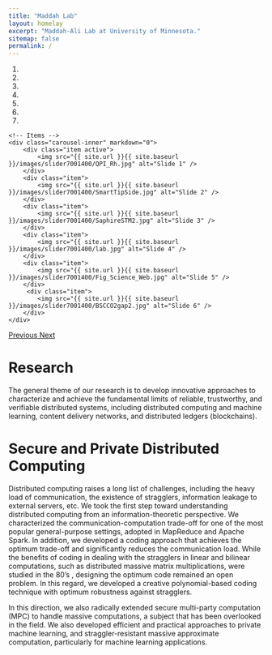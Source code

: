 ```yaml
---
title: "Maddah Lab"
layout: homelay
excerpt: "Maddah-Ali Lab at University of Minnesota."
sitemap: false
permalink: /
---
```



<div markdown="0" id="carousel" class="carousel slide" data-ride="carousel" data-interval="4000" data-pause="hover" >
    <!-- Menu -->
    <ol class="carousel-indicators">
        <li data-target="#carousel" data-slide-to="0" class="active"></li>
        <li data-target="#carousel" data-slide-to="1"></li>
        <li data-target="#carousel" data-slide-to="2"></li>
        <li data-target="#carousel" data-slide-to="3"></li>
        <li data-target="#carousel" data-slide-to="4"></li>
        <li data-target="#carousel" data-slide-to="5"></li>
        <li data-target="#carousel" data-slide-to="6"></li>
    </ol>

    <!-- Items -->
    <div class="carousel-inner" markdown="0">
        <div class="item active">
            <img src="{{ site.url }}{{ site.baseurl }}/images/slider7001400/QPI_Rh.jpg" alt="Slide 1" />
        </div>
        <div class="item">
            <img src="{{ site.url }}{{ site.baseurl }}/images/slider7001400/SmartTipSide.jpg" alt="Slide 2" />
        </div>
        <div class="item">
            <img src="{{ site.url }}{{ site.baseurl }}/images/slider7001400/SaphireSTM2.jpg" alt="Slide 3" />
        </div>
        <div class="item">
            <img src="{{ site.url }}{{ site.baseurl }}/images/slider7001400/lab.jpg" alt="Slide 4" />
        </div>
        <div class="item">
            <img src="{{ site.url }}{{ site.baseurl }}/images/slider7001400/Fig_Science_Web.jpg" alt="Slide 5" />
        </div>       
         <div class="item">
            <img src="{{ site.url }}{{ site.baseurl }}/images/slider7001400/BSCCO2gap2.jpg" alt="Slide 6" />
        </div>
    </div>
  <a class="left carousel-control" href="#carousel" role="button" data-slide="prev">
    <span class="glyphicon glyphicon-chevron-left" aria-hidden="true"></span>
    <span class="sr-only">Previous</span>
  </a>
  <a class="right carousel-control" href="#carousel" role="button" data-slide="next">
    <span class="glyphicon glyphicon-chevron-right" aria-hidden="true"></span>
    <span class="sr-only">Next</span>
  </a>
</div>


 
<h1>Research</h1>
The general theme of our research is to develop innovative approaches to characterize and achieve the fundamental limits of reliable, trustworthy, and verifiable distributed systems, including distributed computing and machine learning, content delivery networks, and distributed ledgers (blockchains). 

<h1>Secure and Private Distributed Computing</h1>
Distributed computing raises a long list of challenges, including the heavy load of communication, the existence of stragglers, information leakage to external servers, etc. We took the first step toward understanding distributed computing from an information-theoretic perspective. We characterized the communication-computation trade-off for one of the most popular general-purpose settings, adopted in MapReduce and Apache Spark. In addition, we developed a coding approach that achieves the optimum trade-off and significantly reduces the communication load. While the benefits of coding in dealing with the stragglers in linear and bilinear computations, such as distributed massive matrix multiplications, were studied in the 80’s , designing the optimum code remained an open problem. In this regard, we developed a creative polynomial-based coding technique with optimum robustness against stragglers.

In this direction, we also radically extended secure multi-party computation (MPC) to handle massive computations, a subject that has been overlooked in the field. We also developed efficient and practical approaches to private machine learning, and straggler-resistant massive approximate computation, particularly for machine learning applications.
